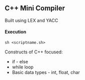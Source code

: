 ## C++ Mini Compiler  

Built using LEX and YACC

#### Execution
```sh <scriptname.sh>```

Constructs of C++ focused:
- if - else
- while loop
- Basic data types - int, float, char
